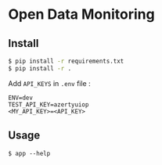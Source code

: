 # Open Data Monitoring

## Install

```bash
$ pip install -r requirements.txt
$ pip install -r . 
```

Add `API_KEYS` in `.env` file : 

```text
ENV=dev
TEST_API_KEY=azertyuiop
<MY_API_KEY>=<API_KEY>
```

## Usage

```
$ app --help
```
